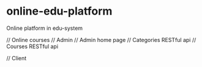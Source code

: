 # online-edu-platform
Online platform in edu-system

// Online courses
// Admin
// Admin home page
// Categories RESTful api
// Courses RESTful api

// Client